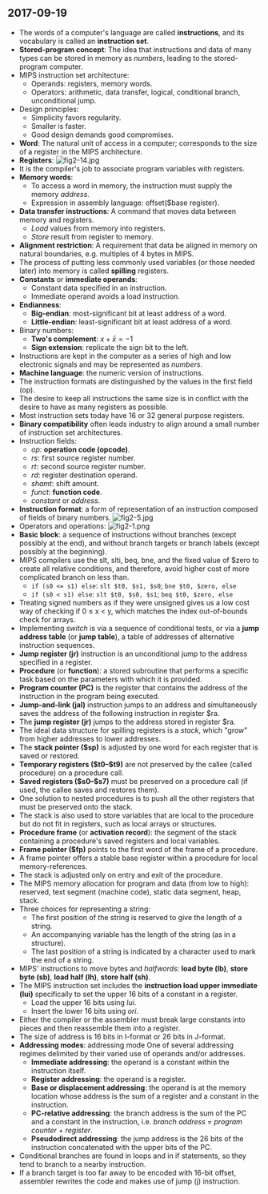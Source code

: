 ## 2017-09-19

- The words of a computer's language are called __instructions__, and its vocabulary is called an __instruction set__.
- __Stored-program concept__: The idea that instructions and data of many types can be stored in memory as _numbers_, leading to the stored-program computer.
- MIPS instruction set architecture:
	- Operands: registers, memory words.
	- Operators: arithmetic, data transfer, logical, conditional branch, unconditional jump.
- Design principles:
	- Simplicity favors regularity.
	- Smaller is faster.
	- Good design demands good compromises.
- __Word__: The natural unit of access in a computer; corresponds to the size of a register in the MIPS architecture.
- __Registers__:
![fig2-14.jpg](https://github.com/b00401062/b00401062.github.io/blob/master/電腦/Computer%20Architecture/fig2-14.png?raw=true)
- It is the compiler's job to associate program variables with registers.
- __Memory words__:
	- To access a word in memory, the instruction must supply the memory _address_.
	- Expression in assembly language: offset(\$base register).
- __Data transfer instructions__: A command that moves data between memory and registers.
	- _Load_ values from memory into registers.
	- _Store_ result from register to memory.
- __Alignment restriction__: A requirement that data be aligned in memory on natural boundaries, e.g. multiples of 4 bytes in MIPS.
- The process of putting less commonly used variables (or those needed later) into memory is called __spilling__ registers.
- __Constants__ or __immediate operands__:
	- Constant data specified in an instruction.
	- Immediate operand avoids a load instruction.
- __Endianness__:
	- __Big-endian__: most-significant bit at least address of a word.
	- __Little-endian__: least-significant bit at least address of a word.
- Binary numbers:
	- __Two's complement__: $x+\bar{x} = -1$
	- __Sign extension__: replicate the sign bit to the left.
- Instructions are kept in the computer as a series of high and low electronic signals and may be represented as _numbers_.
- __Machine language__: the numeric version of instructions.
- The instruction formats are distinguished by the values in the first field (op).
- The desire to keep all instructions the same size is in conflict with the desire to have as many registers as possible.
- Most instruction sets today have 16 or 32 general purpose registers.
- __Binary compatibility__ often leads industry to align around a small number of instruction set architectures.
- Instruction fields:
	- _op_: __operation code (opcode)__.
	- _rs_: first source register number.
	- _rt_: second source register number.
	- _rd_: register destination operand.
	- _shamt_: shift amount.
	- _funct_: __function code__.
	- _constant_ or _address_.
- __Instruction format__: a form of representation of an instruction composed of fields of binary numbers.
![fig2-5.jpg](https://github.com/b00401062/b00401062.github.io/blob/master/電腦/Computer%20Architecture/fig2-5.jpg?raw=true)
- Operators and operations:
![fig2-1.png](https://github.com/b00401062/b00401062.github.io/blob/master/電腦/Computer%20Architecture/fig2-1.png?raw=true)
- __Basic block__: a sequence of instructions without branches (except possibly at the end), and without branch targets or branch labels (except possibly at the beginning).
- MIPS compilers use the slt, slti, beq, bne, and the fixed value of \$zero to create all relative conditions, and therefore, avoid higher cost of more complicated branch on less than.
	- `if (s0 <= s1) else`: `slt $t0, $s1, $s0`; `bne $t0, $zero, else`
	- `if (s0 < s1) else`: `slt $t0, $s0, $s1`; `beq $t0, $zero, else` 
- Treating signed numbers as if they were unsigned gives us a low cost way of checking if 0 &le; x &lt; y, which matches the index out-of-bounds check for arrays.
- Implementing _switch_ is via a sequence of conditional tests, or via a __jump address table__ (or __jump table__), a table of addresses of alternative instruction sequences.
- __Jump register (jr)__ instruction is an unconditional jump to the address specified in a register.
- __Procedure__ (or __function__): a stored subroutine that performs a specific task based on the parameters with which it is provided.
- __Program counter (PC)__ is the register that contains the address of the instruction in the program being executed.
- __Jump-and-link (jal)__ instruction jumps to an address and simultaneously saves the address of the following instruction in register \$ra.
- The __jump register (jr)__ jumps to the address stored in register \$ra.
- The ideal data structure for spilling registers is a _stack_, which "grow" from higher addresses to lower addresses.
- The __stack pointer (\$sp)__ is adjusted by one word for each register that is saved or restored.
- __Temporary registers (\$t0–\$t9)__ are not preserved by the callee (called procedure) on a procedure call.
- __Saved registers (\$s0–\$s7)__ must be preserved on a procedure call (if used, the callee saves and restores them).
- One solution to nested procedures is to push all the other registers that must be preserved onto the stack.
- The stack is also used to store variables that are local to the procedure but do not fit in registers, such as local arrays or structures.
- __Procedure frame__ (or __activation record__):  the segment of the stack containing a procedure's saved registers and local variables.
- __Frame pointer (\$fp)__ points to the first word of the frame of a procedure.
- A frame pointer offers a stable base register within a procedure for local memory-references.
- The stack is adjusted only on entry and exit of the procedure.
- The MIPS memory allocation for program and data (from low to high): reserved, text segment (machine code), static data segment, heap, stack.
- Three choices for representing a string:
	- The first position of the string is reserved to give the length of a string.
	- An accompanying variable has the length of the string (as in a structure).
	- The last position of a string is indicated by a character used to mark the end of a string.
- MIPS' instructions to move bytes and _halfwords_: __load byte (lb)__, __store byte (sb)__, __load half (lh)__, __store half (sh)__.
- The MIPS instruction set includes the __instruction load upper immediate (lui)__ specifically to set the upper 16 bits of a constant in a register.
	- Load the upper 16 bits using _lui_.
	- Insert the lower 16 bits using _ori_.
- Either the compiler or the assembler must break large constants into pieces and then reassemble them into a register.
- The size of address is 16 bits in I-format or 26 bits in J-format.
- __Addressing modes__: addressing mode One of several addressing regimes delimited by their varied use of operands and/or addresses.
	- __Immediate addressing__: the operand is a constant within the instruction itself.
	- __Register addressing__: the operand is a register.
	- __Base or displacement addressing__: the operand is at the memory location whose address is the sum of a register and a constant in the instruction.
	- __PC-relative addressing__: the branch address is the sum of the PC and a constant in the instruction, i.e. _branch address_ = _program counter_ + _register_.
	- __Pseudodirect addressing__: the jump address is the 26 bits of the instruction concatenated with the upper bits of the PC.
- Conditional branches are found in loops and in if statements, so they tend to branch to a nearby instruction.
- If a branch target is too far away to be encoded with 16-bit offset, assembler rewrites the code and makes use of jump (j) instruction.
